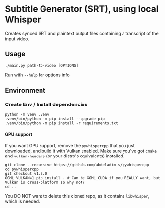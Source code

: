 # Subtitle Generator (SRT), using local Whisper

Creates synced SRT and plaintext output files containing a transcript of the input video.

## Usage

```
./main.py path-to-video [OPTIONS]
```

Run with `--help` for options info

## Environment

### Create Env / Install dependencies
```
python -m venv .venv
.venv/bin/python -m pip install --upgrade pip
.venv/bin/python -m pip install -r requirements.txt
```

#### GPU support
If you want GPU support, remove the `pywhispercpp` that you just downloaded, and build it with Vulkan enabled. Make sure you've got `cmake` and `vulkan-headers` (or your distro's equivalents) installed.

```
git clone --recursive https://github.com/abdeladim-s/pywhispercpp
cd pywhispercpp
git checkout v1.3.0
GGML_VULKAN=1 pip install . # Can be GGML_CUDA if you REALLY want, but Vulkan is cross-platform so why not?
cd ..
```

You DO NOT want to delete this cloned repo, as it contains `libwhisper`, which is needed.
